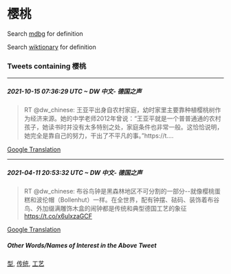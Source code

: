 # 樱桃

Search [mdbg](https://www.mdbg.net/chinese/dictionary?page=worddict&wdrst=0&wdqb=樱桃) for definition

Search [wiktionary](https://en.wiktionary.org/wiki/樱桃) for definition

### Tweets containing 樱桃

___
##### 2021-10-15 07:36:29 UTC ~ DW 中文- 德国之声
> RT @dw_chinese: 王亚平出身自农村家庭，幼时家里主要靠种植樱桃树作为经济来源。她的中学老师2012年曾说：“王亚平就是一个普普通通的农村孩子，她读书时并没有太多特别之处，家庭条件也非常一般。这恰恰说明，她完全是靠自己的努力，干出了不平凡的事。”https://t.…

[Google Translation](https://translate.google.com/?hi=en&tab=TT&sl=zh-CN&tl=en&op=translate&text=RT+%40dw_chinese%3A+%E7%8E%8B%E4%BA%9A%E5%B9%B3%E5%87%BA%E8%BA%AB%E8%87%AA%E5%86%9C%E6%9D%91%E5%AE%B6%E5%BA%AD%EF%BC%8C%E5%B9%BC%E6%97%B6%E5%AE%B6%E9%87%8C%E4%B8%BB%E8%A6%81%E9%9D%A0%E7%A7%8D%E6%A4%8D%E6%A8%B1%E6%A1%83%E6%A0%91%E4%BD%9C%E4%B8%BA%E7%BB%8F%E6%B5%8E%E6%9D%A5%E6%BA%90%E3%80%82%E5%A5%B9%E7%9A%84%E4%B8%AD%E5%AD%A6%E8%80%81%E5%B8%882012%E5%B9%B4%E6%9B%BE%E8%AF%B4%EF%BC%9A%E2%80%9C%E7%8E%8B%E4%BA%9A%E5%B9%B3%E5%B0%B1%E6%98%AF%E4%B8%80%E4%B8%AA%E6%99%AE%E6%99%AE%E9%80%9A%E9%80%9A%E7%9A%84%E5%86%9C%E6%9D%91%E5%AD%A9%E5%AD%90%EF%BC%8C%E5%A5%B9%E8%AF%BB%E4%B9%A6%E6%97%B6%E5%B9%B6%E6%B2%A1%E6%9C%89%E5%A4%AA%E5%A4%9A%E7%89%B9%E5%88%AB%E4%B9%8B%E5%A4%84%EF%BC%8C%E5%AE%B6%E5%BA%AD%E6%9D%A1%E4%BB%B6%E4%B9%9F%E9%9D%9E%E5%B8%B8%E4%B8%80%E8%88%AC%E3%80%82%E8%BF%99%E6%81%B0%E6%81%B0%E8%AF%B4%E6%98%8E%EF%BC%8C%E5%A5%B9%E5%AE%8C%E5%85%A8%E6%98%AF%E9%9D%A0%E8%87%AA%E5%B7%B1%E7%9A%84%E5%8A%AA%E5%8A%9B%EF%BC%8C%E5%B9%B2%E5%87%BA%E4%BA%86%E4%B8%8D%E5%B9%B3%E5%87%A1%E7%9A%84%E4%BA%8B%E3%80%82%E2%80%9Dhttps%3A%2F%2Ft.%E2%80%A6)
___
##### 2021-04-11 20:53:32 UTC ~ DW 中文- 德国之声
> RT @dw_chinese: 布谷鸟钟是黑森林地区不可分割的一部分--就像樱桃蛋糕和波伦帽（Bollenhut）一样。在全世界，配有钟摆、砝码、装饰着布谷鸟、外加缀满雕饰木盒的闹钟都是传统和典型德国工艺的象征 https://t.co/x6ulxzaGCF

[Google Translation](https://translate.google.com/?hi=en&tab=TT&sl=zh-CN&tl=en&op=translate&text=RT+%40dw_chinese%3A+%E5%B8%83%E8%B0%B7%E9%B8%9F%E9%92%9F%E6%98%AF%E9%BB%91%E6%A3%AE%E6%9E%97%E5%9C%B0%E5%8C%BA%E4%B8%8D%E5%8F%AF%E5%88%86%E5%89%B2%E7%9A%84%E4%B8%80%E9%83%A8%E5%88%86--%E5%B0%B1%E5%83%8F%E6%A8%B1%E6%A1%83%E8%9B%8B%E7%B3%95%E5%92%8C%E6%B3%A2%E4%BC%A6%E5%B8%BD%EF%BC%88Bollenhut%EF%BC%89%E4%B8%80%E6%A0%B7%E3%80%82%E5%9C%A8%E5%85%A8%E4%B8%96%E7%95%8C%EF%BC%8C%E9%85%8D%E6%9C%89%E9%92%9F%E6%91%86%E3%80%81%E7%A0%9D%E7%A0%81%E3%80%81%E8%A3%85%E9%A5%B0%E7%9D%80%E5%B8%83%E8%B0%B7%E9%B8%9F%E3%80%81%E5%A4%96%E5%8A%A0%E7%BC%80%E6%BB%A1%E9%9B%95%E9%A5%B0%E6%9C%A8%E7%9B%92%E7%9A%84%E9%97%B9%E9%92%9F%E9%83%BD%E6%98%AF%E4%BC%A0%E7%BB%9F%E5%92%8C%E5%85%B8%E5%9E%8B%E5%BE%B7%E5%9B%BD%E5%B7%A5%E8%89%BA%E7%9A%84%E8%B1%A1%E5%BE%81+https%3A%2F%2Ft.co%2Fx6ulxzaGCF)
##### Other Words/Names of Interest in the Above Tweet
[型](型.md), [传统](传统.md), [工艺](工艺.md)
